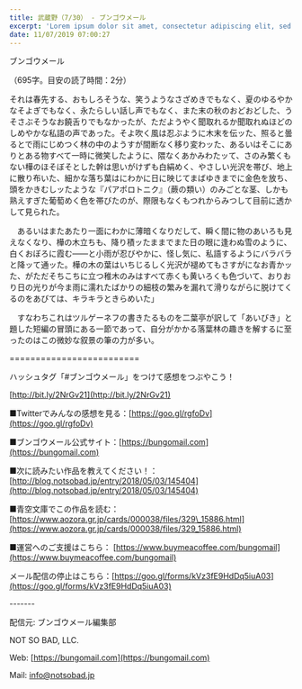 ```yaml
---
title: 武蔵野（7/30） - ブンゴウメール
excerpt: 'Lorem ipsum dolor sit amet, consectetur adipiscing elit, sed do eiusmod tempor incididunt ut labore et dolore magna aliqua. Praesent elementum facilisis leo vel fringilla est ullamcorper eget. At imperdiet dui accumsan sit amet nulla facilisi morbi tempus.'
date: 11/07/2019 07:00:27
---
```


ブンゴウメール

（695字。目安の読了時間：2分）

それは春先する、おもしろそうな、笑うようなさざめきでもなく、夏のゆるやかなそよぎでもなく、永たらしい話し声でもなく、また末の秋のおどおどした、うそさぶそうなお饒舌りでもなかったが、ただようやく聞取れるか聞取れぬほどのしめやかな私語の声であった。そよ吹く風は忍ぶように木末を伝ッた、照ると曇るとで雨にじめつく林の中のようすが間断なく移り変わッた、あるいはそこにありとある物すべて一時に微笑したように、隈なくあかみわたッて、さのみ繁くもない樺のほそぼそとした幹は思いがけずも白絹めく、やさしい光沢を帯び、地上に散り布いた、細かな落ち葉はにわかに日に映じてまばゆきまでに金色を放ち、頭をかきむしッたような『パアポロトニク』（蕨の類い）のみごとな茎、しかも熟えすぎた葡萄めく色を帯びたのが、際限もなくもつれからみつして目前に透かして見られた。

　あるいはまたあたり一面にわかに薄暗くなりだして、瞬く間に物のあいろも見えなくなり、樺の木立ちも、降り積ッたままでまた日の眼に逢わぬ雪のように、白くおぼろに霞む――と小雨が忍びやかに、怪し気に、私語するようにバラバラと降ッて通ッた。樺の木の葉はいちじるしく光沢が褪めてもさすがになお青かッた、がただそちこちに立つ稚木のみはすべて赤くも黄いろくも色づいて、おりおり日の光りが今ま雨に濡れたばかりの細枝の繁みを漏れて滑りながらに脱けてくるのをあびては、キラキラときらめいた」

　すなわちこれはツルゲーネフの書きたるものを二葉亭が訳して「あいびき」と題した短編の冒頭にある一節であって、自分がかかる落葉林の趣きを解するに至ったのはこの微妙な叙景の筆の力が多い。

\=========================

ハッシュタグ「#ブンゴウメール」をつけて感想をつぶやこう！　

[http://bit.ly/2NrGv21](http://bit.ly/2NrGv21)

■Twitterでみんなの感想を見る：[https://goo.gl/rgfoDv](https://goo.gl/rgfoDv)

■ブンゴウメール公式サイト：[https://bungomail.com](https://bungomail.com)

■次に読みたい作品を教えてください！：[http://blog.notsobad.jp/entry/2018/05/03/145404](http://blog.notsobad.jp/entry/2018/05/03/145404)

■青空文庫でこの作品を読む：[https://www.aozora.gr.jp/cards/000038/files/329\_15886.html](https://www.aozora.gr.jp/cards/000038/files/329_15886.html)

■運営へのご支援はこちら： [https://www.buymeacoffee.com/bungomail](https://www.buymeacoffee.com/bungomail)

メール配信の停止はこちら：[https://goo.gl/forms/kVz3fE9HdDq5iuA03](https://goo.gl/forms/kVz3fE9HdDq5iuA03)

\-------

配信元: ブンゴウメール編集部

NOT SO BAD, LLC.

Web: [https://bungomail.com](https://bungomail.com)

Mail: info@notsobad.jp
